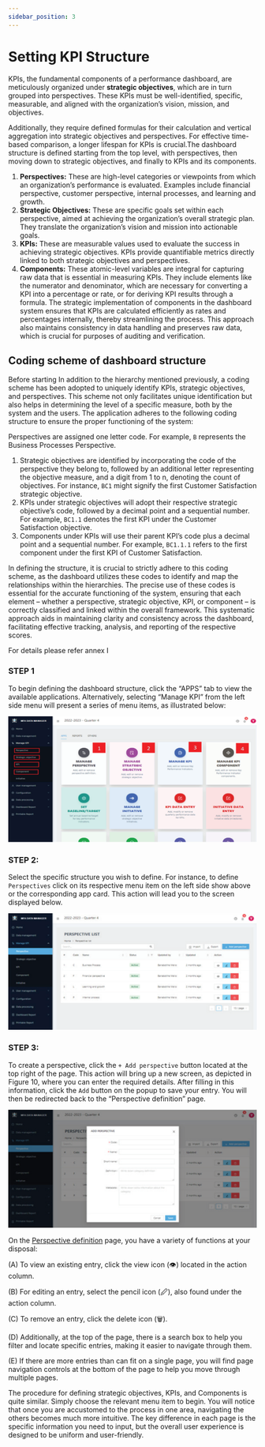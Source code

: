 ```yaml
---
sidebar_position: 3
---
```


# Setting KPI Structure

KPIs, the fundamental components of a performance dashboard, are meticulously organized under **strategic objectives**, which are in turn grouped into perspectives. These KPIs must be well-identified, specific, measurable, and aligned with the organization’s vision, mission, and objectives.

Additionally, they require defined formulas for their calculation and vertical aggregation into strategic objectives and perspectives. For effective time-based comparison, a longer lifespan for KPIs is crucial.The dashboard structure is defined starting from the top level, with perspectives, then moving down to strategic objectives, and finally to KPIs and its components.

1. **Perspectives:** These are high-level categories or viewpoints from which an organization’s performance is
evaluated. Examples include financial perspective, customer perspective, internal processes, and learning
and growth.
2. **Strategic Objectives:** These are specific goals set within each perspective, aimed at achieving the
organization’s overall strategic plan. They translate the organization’s vision and mission into actionable
goals.
3. **KPIs:** These are measurable values used to evaluate the success in achieving strategic objectives. KPIs provide
quantifiable metrics directly linked to both strategic objectives and perspectives.
4. **Components:** These atomic-level variables are integral for capturing raw data that is essential in measuring KPIs. They include elements like the numerator and denominator, which are necessary for converting a KPI into a percentage or rate, or for deriving KPI results through a formula. The strategic implementation of components in the dashboard system ensures that KPIs are calculated efficiently as rates and percentages internally, thereby streamlining the process. This approach also maintains consistency in data handling and
preserves raw data, which is crucial for purposes of auditing and verification.

## Coding scheme of dashboard structure

Before starting In addition to the hierarchy mentioned previously, a coding scheme has been adopted to uniquely identify KPIs, strategic objectives, and perspectives. This scheme not only facilitates unique identification but also helps in determining the level of a specific measure, both by the system and the users. The application adheres to the following coding structure to ensure the proper functioning of the system:

Perspectives are assigned one letter code. For example, `B` represents the Business Processes Perspective.

1. Strategic objectives are identified by incorporating the code of the perspective they belong to, followed by an
additional letter representing the objective measure, and a digit from 1 to n, denoting the count of objectives.
For instance, `BC1` might signify the first Customer Satisfaction strategic objective.
2. KPIs under strategic objectives will adopt their respective strategic objective’s code, followed by a decimal point
and a sequential number. For example, `BC1.1` denotes the first KPI under the Customer Satisfaction objective.
3. Components under KPIs will use their parent KPI’s code plus a decimal point and a sequential number. For example, `BC1.1.1` refers to the first component under the first KPI of Customer Satisfaction.

In defining the structure, it is crucial to strictly adhere to this coding scheme, as the dashboard utilizes these codes to identify and map the relationships within the hierarchies. The precise use of these codes is essential for the accurate functioning of the system, ensuring that each element – whether a perspective, strategic objective, KPI, or component – is correctly classified and linked within the overall framework. This systematic approach aids in maintaining clarity and consistency across the dashboard, facilitating effective tracking, analysis, and reporting of
the respective scores.

For details please refer annex I

### STEP 1

To begin defining the dashboard structure, click the “APPS” tab to view the available applications. Alternatively,
selecting “Manage KPI” from the left side menu will present a series of menu items, as illustrated below:

![Dashboard Home Page Management KPI](../../../static/img/dashboard-home-page-mamage-kpi.png)

### STEP 2: 

Select the specific structure you wish to define. For instance, to define `Perspectives` click on its respective menu item on the left side show above or the corresponding app card. This action will lead you to the screen displayed below.

![Perspective Definition Page](../../../static/img/perspective-definition-page.png)

### STEP 3: 

To create a perspective, click the `+ Add perspective` button located at the top right of the page. This action will bring up a new screen, as depicted in Figure 10, where you can enter the required details. After filling
in this information, click the `Add` button on the popup to save your entry. You will then be redirected back to the
“Perspective definition” page.

![Perspective Entry Popup Screen](../../../static/img/perspective-entry-popup-screen.png)

On the [Perspective definition](#step-2) page, you have a variety of functions at your disposal:

(A) To view an existing entry, click the view icon (👁️) located in the action column.

(B) For editing an entry, select the pencil icon (🖉), also found under the action column.

(C) To remove an entry, click the delete icon (🗑️).

(D) Additionally, at the top of the page, there is a search box to help you filter and locate specific entries, making it easier to navigate through them.

(E) If there are more entries than can fit on a single page, you will find page navigation controls at the bottom of the page to help you move through multiple pages.

The procedure for defining strategic objectives, KPIs, and Components is quite similar. Simply choose the relevant
menu item to begin. You will notice that once you are accustomed to the process in one area, navigating the others
becomes much more intuitive. The key difference in each page is the specific information you need to input, but the
overall user experience is designed to be uniform and user-friendly.